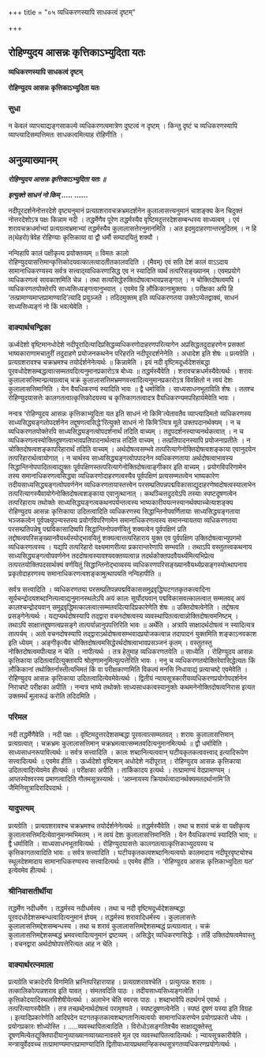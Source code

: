 +++
title = "०५ व्यधिकरणस्यापि साधकत्वं दृष्टम्"

+++


## रोहिण्युदय आसन्नः कृत्तिकाऽभ्युदिता यतः

**व्यधिकरणस्यापि साधकत्वं दृष्टम्**

**रोहिण्युदय आसन्नः कृत्तिकाऽभ्युदिता यतः**

### **सुधा**

न केवलं व्याप्त्याद्यङ्गसाकल्ये व्यधिकरणत्वमात्रेण दुष्टत्वं न दृष्टम् । किन्तु दृष्टं च व्यधिकरणस्यापि व्याप्त्यादिसम्पत्तिमतः साधकत्वमित्याह रोहिणीति ।

## **अनुव्याख्यानम्**

***रोहिण्युदय आसन्नः कृत्तिकाऽभ्युदिता यतः ॥***

***इत्युक्ते साधनं नो किम् ..... ......***

नदीपूरदर्शनेनोत्तरदेशे वृष्ट्यनुमानं प्रत्यग्रशरावचक्रभ्रमदर्शनेन कुलालासत्त्यनुमानं चाशङ्क्य केन चिदुक्तं नोत्तरदेशोऽत्र पक्षः किन्नाम नदी । तद्धर्मेणैव पूरेण तद्धर्मस्यैव वृष्टिमदुत्तरदेशसम्बन्धस्य साध्यत्वम् । एवं शरावचक्रधर्माभ्यां प्रत्यग्रत्वभ्रमाभ्यां तद्धर्मस्यैव कुलालासत्तेरनुमानमिति । अत इदमुदाहरणान्तरमुदितम् । न हि त(थेहरो)त्रेवेह रोहिण्याः कृत्तिकाया वा द्वौ धर्मौ सम्पादयितुं शक्यौ ।

नन्विहापि कालं पक्षीकृत्य प्रयोक्तव्यम् ॥ विमतः कालो रोहिण्युदयासत्तिमान्कृत्तिकोदयवत्कालत्वादतीतकालवदिति । (मैवम्) एवं सति देशं कालं वाऽऽदाय सामानाधिकरण्यस्य सर्वत्र सत्त्वाद्य्वधिकरणासिद्ध एव न स्यादिति व्यर्थं तत्परिसङ्ख्यानम् । एवमप्रयोगे व्यधिकरणत्वं सावकाशमिति चेन्न । तथा सत्यसिद्धेरुक्तिदोषत्वाभावप्रसङ्गात् । न चोक्तिदोषत्वमपि । व्यधिकरणतयोक्तेरपि साध्यसिध्यङ्गत्वानुभवात् । एवमेव हि लौकिकानामुक्तयः । परीक्षका अपि हि ‘तत्प्रामाण्यमाप्तप्रामाण्यादि’त्यादि प्रयुञ्जते । तदिदमुक्तम् इति व्यधिकरणतया उक्तेऽप्येतद्वाक्यं, साधनं साध्यसिध्यङ्गं नो किं भवत्येवेति ।

### **वाक्यार्थचन्द्रिका**

ऊर्ध्वदेशो वृष्टिमानधोदेशे नदीपूरादित्यादिप्रसिद्धव्यधिकरणोदाहरणपरित्यागेन अप्रसिद्धतदुदाहरणेन प्रसक्तां भाष्यकाराणामचातुरीं तदुदाहणे प्रयोजनकथनेन परिहरति नदीपूरदर्शनेनेति । अधादेश इति शेषः ॥ प्रत्यग्रेति । प्रत्यग्रशरावश्च चक्रभ्रमश्च तयोर्दर्शनेनेत्यर्थः ॥ किन्नामेति । इयं नदी वृष्टिमदूर्ध्वदेशसंबद्धा पूरवधोदेशसम्बद्धत्वात्सम्मतवदित्यनुमानप्रकारोऽत्र बोध्यः ॥ तद्धर्मस्यैवेति । शरावचक्रधर्मस्यैवेत्यर्थः । शरावः कुलालासत्तिमान्प्रत्यग्रत्वाच् चक्रं कुलालासत्तिमभ्रमणवत्त्वादित्यनुमानप्रकारोऽत्र विवक्षितो न त्वयं देशः कुलालासत्तिमानिति । येन वैयधिकरण्यं स्यादिति भावः ॥ द्वै धर्माविति । साध्यसाधनभूताविति शेषः । ततश्च रोहिण्युदयासत्तेः कालगतत्वात्कृत्तिकोदयस्य च कृत्तिकागतत्वादत्र वैयधिकरण्यमपरिहार्यमेवेति भावः ।

नन्वत्र ‘रोहिण्युदय आसन्नः कृत्तिकाभ्युदिता यत इति साधनं नो किमि’त्येतावतैव व्याप्त्यादिमतो व्यधिकरणस्य साध्यसिद्ध्यङ्गतोपदर्शनेन तद्दूषणत्वसिद्धे’रित्युक्ते साधनं नो किमि’त्यित्र मूले उक्तपदानर्थक्यम् । न च व्यधिकरणतयोक्तेरपि साध्यसिद्ध्यङ्गत्वोपदर्शनार्थं तदिति वाच्यम् । तदुपदर्शनस्याप्यनर्थकत्वात् । न च व्यधिकरणत्वस्योक्तिदूषणत्वाभावप्रतिपादनार्थत्वान्न तदिति वाच्यम् । तत्प्रतिपादनस्यापि प्रयोजनाप्रतीतेः । न चोक्तिदोषत्वशङ्कापरिहारार्थं तदिति वाच्यम् । अर्थदोषत्वसम्भवे तत्परित्यागेनोक्तिदोषत्वशङ्काया एवानुदयेन तत्परिहारार्थत्वायोगात् । न चार्थस्य साध्यसिद्ध्यङ्गत्वोपपादनेन व्यधिकरणताया अर्थदोषत्वाभावस्य सिद्धान्तिनोपपादितत्वाद्युक्तः पूर्वपक्षिणस्तत्परित्यागेनोक्तिदोषत्वाङ्गीकार इति वाच्यम् । प्रयोगविपरिणामेन तस्य समानाधिकरणत्वसिद्ध्या व्यधिकरणोदाहरणत्वस्यैव पूर्वपक्षिणं प्रत्यसम्मतत्वेन भाष्यकारेण तदीयसाध्यसिद्ध्यङ्गत्वोपवर्णनेन व्यधिकरणतायास्तत्त्वेन परसम्प्रतिपन्नपद्मविकासाद्युदाहरणेष्वदोषत्वस्यालाभेन तत्परित्यागस्यैवायोगेनोक्तिदोषत्वशङ्काया एवानुत्थानात् । कथञ्चित्तदुदयेऽपि तस्याः स्पष्टदूषणत्वेन तत्परिहाराय तथोक्तेः साध्यसिद्ध्यङ्गत्वकथनपर्यन्तत्वस्य भाष्यकारीययत्नस्यानर्थक्याच्चेत्याशङ्क्य रोहिण्युदय आसन्नः कृत्तिकाया उदितत्वादिति व्यधिकरणस्य सिद्धान्तिनोपवर्णितायाः साध्यसिद्ध्यङ्गताया भञ्जकत्वेन पूर्वपक्ष्युपन्यस्तस्य प्रयोगविपरिणामेन समानाधिकरणत्वस्य समानन्यायतया व्यधिकरणतया परसम्प्रतिपन्नेषु पद्मविकासादिष्वपि सिद्धान्तिनोपवर्णयितुं शक्यत्वेन पूर्वपक्षिणं प्रति तद्दोषत्वपरिसङ्ख्यानवैयर्थ्यस्योद्भावयितुं शक्यत्वात्तत्परिहाराय युक्त एव पूर्वपक्षिण उक्तिदोषत्वाभ्युपगमो व्यधिकरणत्वस्य । यद्यपि तत्परिहारो वक्ष्यमाणरीत्या प्रकारान्तरेणापि सम्भवति । तथाऽपि वस्तुतत्त्वकथनाय साध्यसिद्ध्यङ्गत्वोपवर्णनेन तददोषत्वस्यावश्यवक्तव्यत्वान्न तदर्थकोक्तपदवैयर्थ्यमित्यभिप्रेत्य तत्परतयोक्तिपदसार्थक्यं वर्णयितुं सिद्धान्तिनोद्भाव्यस्य व्यधिकरणपरिसङ्ख्यानवैयर्थ्यप्रसङ्गस्योत्थापनाय प्रकृतोदाहरणस्य समानाधिकरणत्वशङ्कामुत्थापयति नन्विहापीति ॥

सर्वत्र सत्त्वादिति । व्यधिकरणतया परसम्प्रतिपन्नपद्मविकाससमुद्रवृद्धिघटगतकृतकत्वादिना सूर्यचन्द्रोदयशब्दानित्यत्वाद्यनुमानस्थलेऽपि अयं कालः सूर्योदयवान् पद्मविकासवत्कालत्वात् सम्मतवद् अयं कालश्चन्द्रोदयवान् समुद्रवृद्धिमत्कालत्वात्सम्मतवदित्यादिप्रकारेणेति शेषः ॥ उक्तिदोषत्वेनेति । तद्दोषत्व प्रसङ्गेनेत्यर्थः । यद्यप्यर्थदोषस्यापि तद्द्वारा वचनदोषत्वस्य व्यवस्थापितत्वत्वान्नोक्तिदोषत्वमनिष्टम् । तथाऽपि साक्षात्तद्दूषणत्वप्रसङ्गे तात्पर्यान्नानुपपत्तिरिति भावः ॥ अर्थेति । अत्रापि साक्षादर्थदोषत्वं न स्यादित्यत्र तात्पर्यम् । अतो वचनदोषस्यापि तद्द्वाराऽर्थदोषत्वसम्भवादप्रयोजकत्वान्न तदापादनं युक्तमिति शङ्काऽनवकाश इति ध्येयम् । अङ्गीकृत्यैव चोक्तिदोषत्वमसिद्धेरर्थदोषत्वाभावप्रसञ्जनं कृतम् । वस्तुतस्तु नोक्तिदोषत्वमपीत्याह न चेति । नापीत्यर्थः । तत्र हेतुमाह व्यधिकरणतयेति ॥ साध्येति । रोहिण्युदय आसन्नः कृत्तिकाया उदितत्वादित्युक्तावपि श्रोतृणामनुमित्युत्पत्तेरिति भावः । ननु च व्यधिकरणतयोक्तिरेवासिद्धेत्यतः किं लौकिकानां तथोक्तिर्नास्तीत्यभिमतं किं वा परीक्षकाणामिति विकल्पं मनसि निधायाद्यं प्रत्याचष्टे एवमेवेति । रोहिण्युदय आसन्नः कृत्तिकाया उदितत्वादित्येवमेवेत्यर्थः । द्वितीयं न्यायसूत्रकारीयव्यधिकरणप्रयोगोपदर्शनेन निराचष्टे परीक्षका अपीति । नन्वत्र भाष्ये तथोक्तेः साध्यसाधकत्वस्यानुक्तेः कथमनेनोक्तिदोषत्वनिरास इत्यत उक्तमर्थं मूलारूढं करोति तदिदमिति ।

### **परिमल**

नदी तद्धर्मेणैवेति । नदी पक्षः । वृष्टिमदुत्तरदेशसम्बद्धा पूरवत्वात्सम्मतवत् । शरावः कुलालासत्तिमान् प्रत्यग्रत्वात् । चक्रभ्रमः कुलालासत्तिमान् चक्रभ्रमत्वात्सम्मतवदित्यनुमानमित्यर्थः ॥ द्वौ धर्माविति । साध्यसाधनरूपावित्यर्थः ॥ सर्वत्र सत्त्वादिति । कालः शब्दानित्यत्ववान् घटीयकृतकत्ववत्त्वाद् इत्यादिरूपेण सत्त्वादित्यर्थः ॥ एवमेव हीति । ऊर्ध्वदेशो वृष्टिमान् अधोदेशे नदीपूरात् । रोहिण्युदय आसन्नः कृत्तिकाया उदितत्वादित्येवमेव हीत्यर्थः ॥ परीक्षका अपीति । तार्किकादय इत्यर्थः । तत्प्रामाण्यं वेदप्रामाण्यम् । आप्तस्येश्वरस्य प्रमाणत्वादिति गौतमसूत्रस्यार्थः । ‘आम्नायस्य क्रियार्थत्वादानर्थक्यमतदर्थानामि’ति जैमिनिसूत्रादिरादिपदार्थः ।

### **यादुपत्यम्**

प्रत्यग्रेति । प्रत्यग्रशरावश्च चक्रभ्रमश्च तयोर्दर्शनेनेत्यर्थः ॥ तद्धर्मस्यैवेति । तथा च शरावं चक्रं वा पक्षीकृत्य कुलालासत्तिमदित्येवानुमानमभिमतम् । न त्वयं देशः कुलालासत्तिमानिति । येन वैयधिकरण्यं स्यादिति भाव; ॥ द्वै धर्माविति । साध्यसाधनभूतावित्यर्थः । रोहिण्युदयासत्तेः कालगतत्वात्कृत्तिकाभ्युदयस्य च कृत्तिकागतत्वादिति भावः ॥ सर्वत्र सत्त्वादिति । घटीयकृतकत्वशब्दानित्यत्वयोः कालमादाय नदीपूरवृष्ट्योश्च स्थूलदेशमादाय सामानाधिकरण्यस्य सत्त्वादित्यर्थः ॥ एवमेव हीति । ‘रोहिण्युदय आसन्नः कृत्तिकाभ्युदिता यत’ इत्येवमेव हीत्यर्थः ।

### **श्रीनिवासतीर्थीया**

तद्धर्मेण नदीधर्मेण । तद्धर्मस्य नदीधर्मस्य । तथा च नदी वृष्टिमदूर्ध्वदेशसम्बद्धा पूरवदधोदेशसम्बन्धत्वादित्यनुमानं ज्ञेयम् । तद्धर्मस्य शरावादिधर्मस्य । कुलालासत्तेः कुलालासत्तिमद्देशसम्बन्धस्य । तथा च शरावं कुलालासत्तिमद्देशसम्बद्धं प्रत्यग्रत्वात् । चक्रं कुलालासत्तिमद्देशसम्बद्धं भ्रमवत्त्वादित्यनुमानं द्रष्टव्यम् । असिद्धेर् व्यधिकरणासिद्धेः । तर्हि उक्तिदोषत्वमेवास्तु । वचनद्वारा अर्थदोषोपपत्तेरित्यत आह न चेति ।

### **वाक्यार्थरत्नमाला**

प्रत्यग्रेति चक्रादेरपि विणमिति भ्रान्तिपरिहारायाह । प्रत्यग्रशरावश्चेति । प्रत्युत्पन्नः शरावः । तत्कालिकोत्पन्नशराव इति यावत् । संमतवदिति पाठः । तदीयसाध्यसिध्यङ्गत्वेति । कृत्तिकोदयादिस्थलविशेषीयेत्यर्थः । अलाभेन चेति स्वरसः पाठः । शब्दाभावेपि तदर्थगर्भ एवार्थः । तत्परित्यागस्यैवेति । तत्र तच्छब्देनार्थदोषत्वं परामृश्यते । स्पष्टदूषणत्वेनेति । स्पष्ठं दूषणं यस्या इति विग्रहः । इत्यादिप्रकारेणेति आदिपदेन पटगतकृतकत्वशब्दगतानित्यत्वयोः सामानाधिकरण्येन प्रयोगप्रकारो ध्येयः । प्रयोगप्रकारः शोध्योस्ति । .....व्यवस्थापितत्वादिति । विरोधोऽसङ्गतिश्चैव साक्षाद्युक्तेस्तु दूषणमित्येतद्युक्तिपादीयानुव्याख्यानव्याख्यानावसरे मूल एव व्यवस्थापितत्वादित्यर्थः । न्यायसूत्रकारीयेति । मन्त्रायुर्वेदवच्च तत्प्रामाण्यमाप्तप्रामाण्यादिति द्वितीयाध्यायप्रथमान्हिकस्थसूत्रगतव्यधिकरणप्रयोगेत्यर्थः ।


